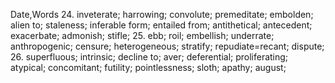 Date,Words
24. inveterate; harrowing; convolute; premeditate; embolden; alien to; staleness; inferable form; entailed from; antithetical; antecedent; exacerbate; admonish; stifle;
25. ebb; roil; embellish; underrate; anthropogenic; censure; heterogeneous; stratify; repudiate=recant; dispute; 
26.  superfluous; intrinsic; decline to; aver; deferential; proliferating; atypical; concomitant; futility; pointlessness; sloth; apathy; august; 
